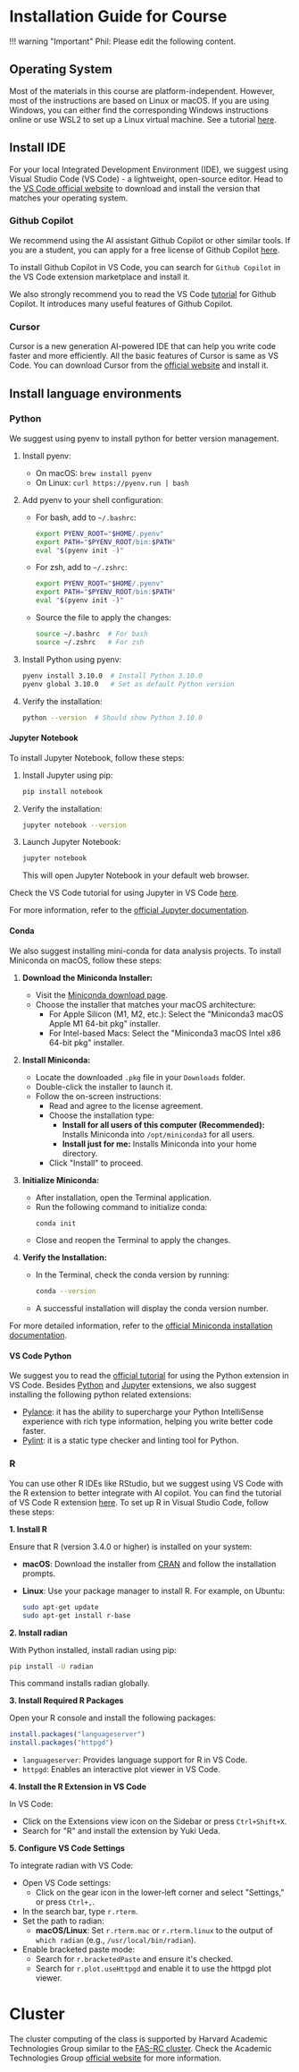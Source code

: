 # Installation Guide for Course

!!! warning "Important"
    Phil: Please edit the following content.





## Operating System

Most of the materials in this course are platform-independent. However, most of the instructions are based on Linux or macOS. If you are using Windows, you can either find the corresponding Windows instructions online or use WSL2 to set up a Linux virtual machine. See a tutorial [here](https://learn.microsoft.com/en-us/windows/wsl/install).

## Install IDE

For your local Integrated Development Environment (IDE), we suggest using Visual Studio Code (VS Code) - a lightweight, open-source editor. Head to the [VS Code official website](https://code.visualstudio.com/) to download and install the version that matches your operating system.


### Github Copilot

We recommend using the AI assistant Github Copilot or other similar tools.
If you are a student, you can apply for a free license of Github Copilot [here](https://github.com/features/copilot).

To install Github Copilot in VS Code, you can search for `Github Copilot` in the VS Code extension marketplace and install it.

We also strongly recommend you to read the VS Code [tutorial](https://code.visualstudio.com/docs/copilot/overview) for Github Copilot. It introduces many useful features of Github Copilot.

### Cursor

Cursor is a new generation AI-powered IDE that can help you write code faster and more efficiently. All the basic features of Cursor is same as VS Code. 
You can download Cursor from the [official website](https://www.cursor.sh/) and install it. 

## Install language environments

### Python

  We suggest using pyenv to install python for better version management. 

1. Install pyenv:
   - On macOS: `brew install pyenv`
   - On Linux: `curl https://pyenv.run | bash`
   

2. Add pyenv to your shell configuration:
   - For bash, add to `~/.bashrc`:
     ```bash
     export PYENV_ROOT="$HOME/.pyenv"
     export PATH="$PYENV_ROOT/bin:$PATH"
     eval "$(pyenv init -)"
     ```
   - For zsh, add to `~/.zshrc`:
     ```bash
     export PYENV_ROOT="$HOME/.pyenv"
     export PATH="$PYENV_ROOT/bin:$PATH"
     eval "$(pyenv init -)"
     ```
   - Source the file to apply the changes:
     ```bash
     source ~/.bashrc  # For bash
     source ~/.zshrc   # For zsh
     ```

3. Install Python using pyenv:
   ```bash
   pyenv install 3.10.0  # Install Python 3.10.0
   pyenv global 3.10.0   # Set as default Python version
   ```

4. Verify the installation:
   ```bash
   python --version  # Should show Python 3.10.0
   ```
#### Jupyter Notebook

To install Jupyter Notebook, follow these steps:

1. Install Jupyter using pip:
   ```bash
   pip install notebook
   ```

2. Verify the installation:
   ```bash 
   jupyter notebook --version
   ```

3. Launch Jupyter Notebook:
   ```bash
   jupyter notebook
   ```
   This will open Jupyter Notebook in your default web browser.

Check the VS Code tutorial for using Jupyter in VS Code [here](https://code.visualstudio.com/docs/python/jupyter-support-py).


For more information, refer to the [official Jupyter documentation](https://jupyter.org/install).


#### Conda

We also suggest installing mini-conda for data analysis projects. To install Miniconda on macOS, follow these steps:

1. **Download the Miniconda Installer:**
   - Visit the [Miniconda download page](https://docs.conda.io/en/latest/miniconda.html).
   - Choose the installer that matches your macOS architecture:
     - For Apple Silicon (M1, M2, etc.): Select the "Miniconda3 macOS Apple M1 64-bit pkg" installer.
     - For Intel-based Macs: Select the "Miniconda3 macOS Intel x86 64-bit pkg" installer.

2. **Install Miniconda:**
   - Locate the downloaded `.pkg` file in your `Downloads` folder.
   - Double-click the installer to launch it.
   - Follow the on-screen instructions:
     - Read and agree to the license agreement.
     - Choose the installation type:
       - **Install for all users of this computer (Recommended):** Installs Miniconda into `/opt/miniconda3` for all users.
       - **Install just for me:** Installs Miniconda into your home directory.
     - Click "Install" to proceed.

3. **Initialize Miniconda:**
   - After installation, open the Terminal application.
   - Run the following command to initialize conda:
     ```bash
     conda init
     ```
   - Close and reopen the Terminal to apply the changes.

4. **Verify the Installation:**
   - In the Terminal, check the conda version by running:
     ```bash
     conda --version
     ```
   - A successful installation will display the conda version number.

For more detailed information, refer to the [official Miniconda installation documentation](https://docs.anaconda.com/miniconda/install/). 

#### VS Code Python


We suggest you to read the [official tutorial](https://code.visualstudio.com/docs/python/python-tutorial) for using the Python extension in VS Code. Besides [Python](https://marketplace.visualstudio.com/items?itemName=ms-python.python) and [Jupyter](https://marketplace.visualstudio.com/items?itemName=ms-toolsai.jupyter) extensions, we also suggest installing the following python related extensions:

- [Pylance](https://marketplace.visualstudio.com/items?itemName=ms-python.vscode-pylance): it has the ability to supercharge your Python IntelliSense experience with rich type information, helping you write better code faster.
- [Pylint](https://marketplace.visualstudio.com/items?itemName=ms-python.pylint): it is a static type checker and linting tool for Python.

### R 

You can use other R IDEs like RStudio, but we suggest using VS Code with the R extension to better integrate with AI copilot. You can find the tutorial of VS Code R extension [here](https://code.visualstudio.com/docs/languages/r).
To set up R in Visual Studio Code, follow these steps:

**1. Install R**

Ensure that R (version 3.4.0 or higher) is installed on your system:

- **macOS**: Download the installer from [CRAN](https://cran.r-project.org/bin/macosx/) and follow the installation prompts.
- **Linux**: Use your package manager to install R. For example, on Ubuntu:

  ```bash
  sudo apt-get update
  sudo apt-get install r-base
  ```





**2. Install radian**

With Python installed, install radian using pip:

```bash
pip install -U radian
```

This command installs radian globally.

**3. Install Required R Packages**

Open your R console and install the following packages:

```r
install.packages("languageserver")
install.packages("httpgd")
```

- `languageserver`: Provides language support for R in VS Code.
- `httpgd`: Enables an interactive plot viewer in VS Code.

**4. Install the R Extension in VS Code**

In VS Code:

- Click on the Extensions view icon on the Sidebar or press `Ctrl+Shift+X`.
- Search for "R" and install the extension by Yuki Ueda.

**5. Configure VS Code Settings**

To integrate radian with VS Code:

- Open VS Code settings:
  - Click on the gear icon in the lower-left corner and select "Settings," or press `Ctrl+,`.
- In the search bar, type `r.rterm`.
- Set the path to radian:
  - **macOS/Linux**: Set `r.rterm.mac` or `r.rterm.linux` to the output of `which radian` (e.g., `/usr/local/bin/radian`).
- Enable bracketed paste mode:
  - Search for `r.bracketedPaste` and ensure it's checked.
  - Search for `r.plot.useHttpgd` and enable it to use the httpgd plot viewer.



# Cluster

The cluster computing of the class is supported by Harvard Academic Technologies Group similar to the [FAS-RC cluster](https://rc.fas.harvard.edu/). Check the Academic Technologies Group [official website](https://atg.fas.harvard.edu/) for more information.


